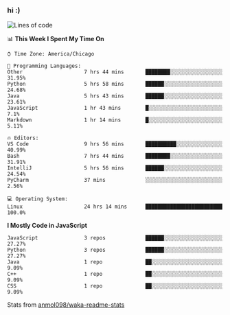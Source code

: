 ### hi :)

<!--START_SECTION:waka-->
![Lines of code](https://img.shields.io/badge/From%20Hello%20World%20I%27ve%20Written-766324%20lines%20of%20code-blue)

📊 **This Week I Spent My Time On** 

```text
⌚︎ Time Zone: America/Chicago

💬 Programming Languages: 
Other                    7 hrs 44 mins       ████████░░░░░░░░░░░░░░░░░   31.95% 
Python                   5 hrs 58 mins       ██████░░░░░░░░░░░░░░░░░░░   24.68% 
Java                     5 hrs 43 mins       ██████░░░░░░░░░░░░░░░░░░░   23.61% 
JavaScript               1 hr 43 mins        █░░░░░░░░░░░░░░░░░░░░░░░░   7.1% 
Markdown                 1 hr 14 mins        █░░░░░░░░░░░░░░░░░░░░░░░░   5.11%

🔥 Editors: 
VS Code                  9 hrs 56 mins       ██████████░░░░░░░░░░░░░░░   40.99% 
Bash                     7 hrs 44 mins       ████████░░░░░░░░░░░░░░░░░   31.91% 
IntelliJ                 5 hrs 56 mins       ██████░░░░░░░░░░░░░░░░░░░   24.54% 
PyCharm                  37 mins             ░░░░░░░░░░░░░░░░░░░░░░░░░   2.56%

💻 Operating System: 
Linux                    24 hrs 14 mins      █████████████████████████   100.0%

```

**I Mostly Code in JavaScript** 

```text
JavaScript               3 repos             ██████░░░░░░░░░░░░░░░░░░░   27.27% 
Python                   3 repos             ██████░░░░░░░░░░░░░░░░░░░   27.27% 
Java                     1 repo              ██░░░░░░░░░░░░░░░░░░░░░░░   9.09% 
C++                      1 repo              ██░░░░░░░░░░░░░░░░░░░░░░░   9.09% 
CSS                      1 repo              ██░░░░░░░░░░░░░░░░░░░░░░░   9.09%

```



<!--END_SECTION:waka-->

Stats from [anmol098/waka-readme-stats](https://github.com/anmol098/waka-readme-stats)